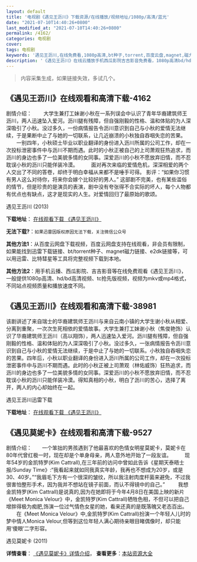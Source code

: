 ```yaml
---
layout: default
title: '电视剧《遇见王沥川》下载资源/在线播放/视频地址/1080p/高清/蓝光'
date: "2021-07-10T14:40:26+0800"
last_modified_at: "2021-07-10T14:40:26+0800"
permalink: /4162/
categories: 电视剧
cover:
tags: 电视剧
keywords: '遇见王沥川,在线免费看,1080p高清,bt种子,torrent,百度云盘,magnet,磁力链,迅雷下载资源'
description: '《遇见王沥川》在线云播放手机西瓜影院吉吉影音免费看，1080p高清bd/hd未删减完整版和tc抢先枪版，mkv/mp4格式，附带bt/torrent种子、magnet/磁力链、百度云盘、网盘资源迅雷下载链接'
---
```


>内容采集生成，如果链接失效，多试几个。


## 《遇见王沥川》在线观看和高清下载-4162

剧情介绍： 　　大学生兼打工妹谢小秋在一系列误会中认识了青年华裔建筑师王沥川，两人迅速坠入爱河。沥川腿有残障，但自强刚毅的性格、温和体贴的为人深深吸引了小秋。没过多久，一份病情报告令沥川意识到自己与小秋的爱情无法继续，于是果断中止了与她的一切联系，让几近崩溃的小秋独自吞咽失恋的苦果。  　　一别四年，小秋硕士毕业以职业翻译的身份进入沥川所属的公司工作，却在一次投标泄密事件中与沥川不期而遇。此时的小秋正被自己的上司萧观狂热追求，而沥川的身边也多了一位美貌多情的女同事。深爱沥川的小秋不愿放弃旧情，而不忍耽误小秋的沥川只能佯装冷漠。  　　面对再次来临的爱情危机，深深相爱的两个人交出了不同的答卷，却终于明白幸福从来都不是唾手可得。 影评：“如果你习惯有男人这么对待你，将来你会嫁个比较好的男人。” 这部剧不完美，也有某些滥俗的情节，但是珍贵的是演员的表演，剧中没有夸张得不合实际的坏人，每个人物都有优点也有缺点，这才是现实的人生。对爱情回归了最原始的歌颂。


遇见王沥川 (2013)

**下载地址**： [在线观看下载 《遇见王沥川》](https://www.btbtdy.me/btdy/dy7722.html) 


**无法下载?**：`如果迅雷因版权原因无法下载，关注微信公众号 `

**其他方法1**：从百度云网盘下载视频，百度云网盘支持在线观看，非会员有限制，如果能找到迅雷下载链接、bt/torrent种子、magnet磁力链接、e2dk链接等，可以用迅雷、比特彗星等工具将完整视频下载到本地。

**其他方法2**：用手机云播、西瓜影院、吉吉影音等在线免费观看《遇见王沥川》，一般提供1080p高清、hd/bd高清视频、tc抢先版视频，视频为mkv或mp4格式，不同站点视频质量和播放速度不同。


## 《遇见王沥川》在线观看和高清下载-38981

该剧讲述了来自瑞士的华裔建筑师王沥川与来自云南小镇的大学生谢小秋从相爱、分离到重聚，一次次生死相依的爱情故事。大学生兼打工妹谢小秋（焦俊艳饰）认识了华裔建筑师王沥川（高以翔饰），两人迅速坠入爱河。沥川腿有残障，但自强刚毅的性格、温和体贴的为人深深吸引了小秋。没过多久，一张病情报告令沥川意识到自己与小秋的爱情无法继续，于是中止了与她的一切联系。小秋独自吞咽失恋的苦果。四年后，小秋以职业翻译的身份进入沥川所属的公司工作，却在一次投标泄密事件中与沥川不期而遇。此时的小秋正被上司萧观（林佑威饰）狂热追求，而沥川的身边也多了一位美貌多情的女同事。深爱沥川的小秋不愿放弃旧情，而不忍耽误小秋的沥川只能佯装冷漠。得知真相的小秋，明白了沥川的苦心，选择了离开，两人的内心却始终在一起。


遇见王沥川迅雷下载

**下载地址**： [在线观看下载 《遇见王沥川》](https://www.993dy.com//vod-detail-id-13426.html) 


## 《遇见莫妮卡》在线观看和高清下载-9527

剧情介绍：　　一个笨拙的男孩遇到了他最喜欢的色情女明星莫妮卡，莫妮卡在80年代曾红极一时，现在却是个单身母亲，两人意外地开始了一段友谊。  　　现年54岁的金凯特罗(Kim Cattrall),在三年前的访问中曾如此告诉《星期天泰晤士报/Sunday Time》:“我看起来就如同我真实年龄，我再也不想成为20岁，或是30、40岁。”“我眉毛下方有一个很深的皱纹，所以我注射肉度杆菌来避免，不过我很害怕整形手术，因为我并不想站在镜子前面，而认不得镜中的自己。”  　　我想金凯特罗(Kim Cattrall)是说真的,因为在她即将于今年4月8日在美国上映的新片《Meet Monica Velour》中，金凯特罗(Kim Cattrall)牺牲色相，不但可以把自己增胖得极为痴肥,饰演一位过气情色女星的她，看来还真的是既落魄又老态百出。  　　在《Meet Monica Velour》中,金凯特罗(Kim Cattrall)扮演一个年轻人儿时的梦中情人Monica Velour,但等到这位年轻人满心期待亲眼目睹偶像时，却只能用‘傻眼’二字形容。


遇见莫妮卡 (2011)

**详情查看**： [《遇见莫妮卡》详情介绍](/movie/9527/)， **查看更多**：[本站资源大全](/movie/t/all/)

